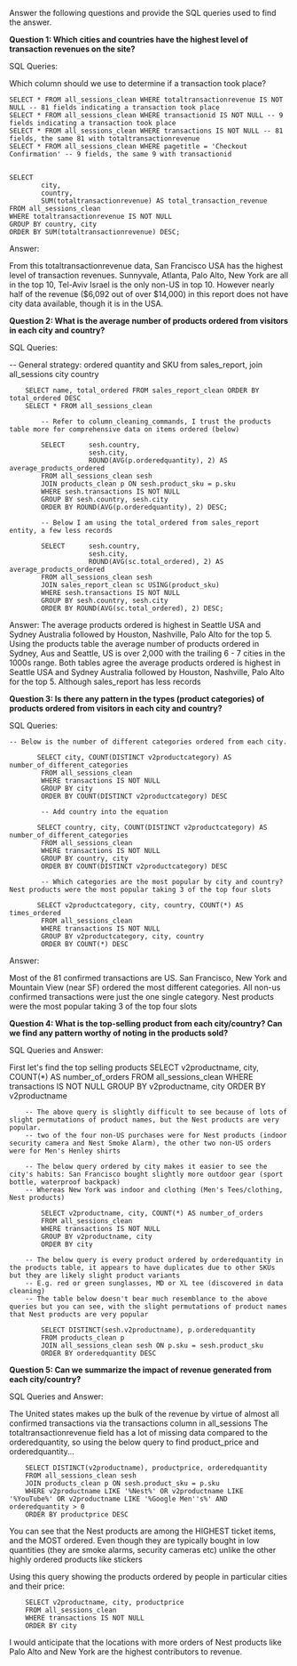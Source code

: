 Answer the following questions and provide the SQL queries used to find the answer.

    
**Question 1: Which cities and countries have the highest level of transaction revenues on the site?**


SQL Queries:

Which column should we use to determine if a transaction took place?

	SELECT * FROM all_sessions_clean WHERE totaltransactionrevenue IS NOT NULL -- 81 fields indicating a transaction took place
	SELECT * FROM all_sessions_clean WHERE transactionid IS NOT NULL -- 9 fields indicating a transaction took place
	SELECT * FROM all_sessions_clean WHERE transactions IS NOT NULL -- 81 fields, the same 81 with totaltransactionrevenue
	SELECT * FROM all_sessions_clean WHERE pagetitle = 'Checkout Confirmation' -- 9 fields, the same 9 with transactionid

		
	SELECT 	
			city, 
			country, 
			SUM(totaltransactionrevenue) AS total_transaction_revenue
	FROM all_sessions_clean 
	WHERE totaltransactionrevenue IS NOT NULL
	GROUP BY country, city
	ORDER BY SUM(totaltransactionrevenue) DESC;



Answer:

From this totaltransactionrevenue data, San Francisco USA has the highest level of transaction revenues. 
Sunnyvale, Atlanta, Palo Alto, New York are all in the top 10, Tel-Aviv Israel is the only non-US in top 10.
However nearly half of the revenue ($6,092 out of over $14,000) in this report does not have city data available, though it is in the USA.


**Question 2: What is the average number of products ordered from visitors in each city and country?**


SQL Queries:

-- General strategy: ordered quantity and SKU from sales_report, join all_sessions city country

		SELECT name, total_ordered FROM sales_report_clean ORDER BY total_ordered DESC
		SELECT * FROM all_sessions_clean
	
			-- Refer to column_cleaning_commands, I trust the products table more for comprehensive data on items ordered (below)
			
			SELECT 		sesh.country, 
						sesh.city, 
						ROUND(AVG(p.orderedquantity), 2) AS average_products_ordered
			FROM all_sessions_clean sesh
			JOIN products_clean p ON sesh.product_sku = p.sku
			WHERE sesh.transactions IS NOT NULL
			GROUP BY sesh.country, sesh.city
			ORDER BY ROUND(AVG(p.orderedquantity), 2) DESC;
	
			-- Below I am using the total_ordered from sales_report entity, a few less records
	
			SELECT 		sesh.country, 
						sesh.city, 
						ROUND(AVG(sc.total_ordered), 2) AS average_products_ordered
			FROM all_sessions_clean sesh
			JOIN sales_report_clean sc USING(product_sku)
			WHERE sesh.transactions IS NOT NULL
			GROUP BY sesh.country, sesh.city
			ORDER BY ROUND(AVG(sc.total_ordered), 2) DESC;



Answer: The average products ordered is highest in Seattle USA and Sydney Australia followed by Houston, Nashville, Palo Alto for the top 5. Using the products table the average number of products ordered in Sydney, Aus and Seattle, US is over 2,000 with the trailing 6 - 7 cities in the 1000s range. Both tables agree the average products ordered is highest in Seattle USA and Sydney Australia followed by Houston, Nashville, Palo Alto for the top 5.
Although sales_report has less records



**Question 3: Is there any pattern in the types (product categories) of products ordered from visitors in each city and country?**


SQL Queries:

    -- Below is the number of different categories ordered from each city. 
			
           SELECT city, COUNT(DISTINCT v2productcategory) AS number_of_different_categories
			FROM all_sessions_clean
			WHERE transactions IS NOT NULL
			GROUP BY city
			ORDER BY COUNT(DISTINCT v2productcategory) DESC
					
			-- Add country into the equation 
			
           SELECT country, city, COUNT(DISTINCT v2productcategory) AS number_of_different_categories
			FROM all_sessions_clean
			WHERE transactions IS NOT NULL
			GROUP BY country, city
			ORDER BY COUNT(DISTINCT v2productcategory) DESC
					
			-- Which categories are the most popular by city and country? Nest products were the most popular taking 3 of the top four slots
			
           SELECT v2productcategory, city, country, COUNT(*) AS times_ordered
			FROM all_sessions_clean
			WHERE transactions IS NOT NULL
			GROUP BY v2productcategory, city, country
			ORDER BY COUNT(*) DESC


Answer:

Most of the 81 confirmed transactions are US. San Francisco, New York and Mountain View (near SF) ordered the most different categories. All non-us confirmed transactions were just the one single category. Nest products were the most popular taking 3 of the top four slots


**Question 4: What is the top-selling product from each city/country? Can we find any pattern worthy of noting in the products sold?**


SQL Queries and Answer:

First let's find the top selling products
			SELECT v2productname, city, COUNT(*) AS number_of_orders
			FROM all_sessions_clean
			WHERE transactions IS NOT NULL
			GROUP BY v2productname, city
			ORDER BY v2productname

		-- The above query is slightly difficult to see because of lots of slight permutations of product names, but the Nest products are very popular.
		-- two of the four non-US purchases were for Nest products (indoor security camera and Nest Smoke Alarm), the other two non-US orders were for Men's Henley shirts

		-- The below query ordered by city makes it easier to see the city's habits: San Francisco bought slightly more outdoor gear (sport bottle, waterproof backpack)
		-- Whereas New York was indoor and clothing (Men's Tees/clothing, Nest products)
					
			SELECT v2productname, city, COUNT(*) AS number_of_orders
			FROM all_sessions_clean
			WHERE transactions IS NOT NULL
			GROUP BY v2productname, city
			ORDER BY city
					
		-- The below query is every product ordered by orderedquantity in the products table, it appears to have duplicates due to other SKUs but they are likely slight product variants
		-- E.g. red or green sunglasses, MD or XL tee (discovered in data cleaning)
		-- The table below doesn't bear much resemblance to the above queries but you can see, with the slight permutations of product names that Nest products are very popular
					
			SELECT DISTINCT(sesh.v2productname), p.orderedquantity 
			FROM products_clean p
			JOIN all_sessions_clean sesh ON p.sku = sesh.product_sku
			ORDER BY orderedquantity DESC




**Question 5: Can we summarize the impact of revenue generated from each city/country?**

SQL Queries and Answer:

The United states makes up the bulk of the revenue by virtue of almost all confirmed transactions via the transactions column in all_sessions
The totaltransactionrevenue field has a lot of missing data compared to the orderedquantity, so using the below query to find product_price and orderedquantity...

		SELECT DISTINCT(v2productname), productprice, orderedquantity
		FROM all_sessions_clean sesh
		JOIN products_clean p ON sesh.product_sku = p.sku
		WHERE v2productname LIKE '%Nest%' OR v2productname LIKE '%YouTube%' OR v2productname LIKE '%Google Men''s%' AND orderedquantity > 0
		ORDER BY productprice DESC

You can see that the Nest products are among the HIGHEST ticket items, and the MOST ordered.
Even though they are typically bought in low quantities (they are smoke alarms, security cameras etc) unlike the other highly ordered products like stickers

Using this query showing the products ordered by people in particular cities and their price:

		SELECT v2productname, city, productprice
		FROM all_sessions_clean
		WHERE transactions IS NOT NULL
		ORDER BY city
	
I would anticipate that the locations with more orders of Nest products like Palo Alto and New York are the highest contributors to revenue.

